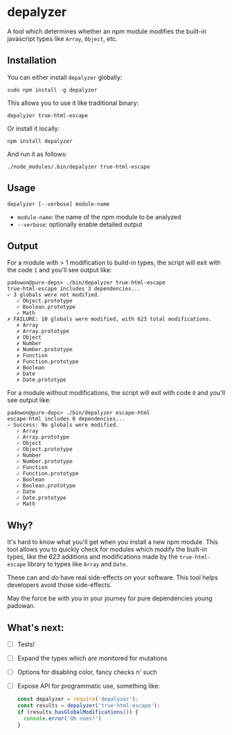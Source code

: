# depalyzer

A tool which determines whether an npm module modifies the built-in javascript types like `Array`, `Object`, etc.

## Installation

You can either install `depalyzer` globally:

```
sudo npm install -g depalyzer
```

This allows you to use it like traditional binary:

```
depalyzer true-html-escape
```

Or install it locally:

```
npm install depalyzer
```

And run it as follows:

```
./node_modules/.bin/depalyzer true-html-escape
```

## Usage

```
depalyzer [--verbose] module-name
```

* `module-name`: the name of the npm module to be analyzed
* `--verbose`: optionally enable detailed output

## Output

For a module with > 1 modification to build-in types, the script will exit with the code `1` and you'll see output like:

```
padowon@pure-deps> ./bin/depalyzer true-html-escape
true-html-escape includes 3 dependencies...
✓ 3 globals were not modified.
   ✓ Object.prototype
   ✓ Boolean.prototype
   ✓ Math
✗ FAILURE: 10 globals were modified, with 623 total modifications.
   ✗ Array
   ✗ Array.prototype
   ✗ Object
   ✗ Number
   ✗ Number.prototype
   ✗ Function
   ✗ Function.prototype
   ✗ Boolean
   ✗ Date
   ✗ Date.prototype
```

For a module without modifications, the script will exit with code `0` and you'll see output like:

```
padowon@pure-deps> ./bin/depalyzer escape-html
escape-html includes 0 dependencies...
✓ Success: No globals were modified.
   ✓ Array
   ✓ Array.prototype
   ✓ Object
   ✓ Object.prototype
   ✓ Number
   ✓ Number.prototype
   ✓ Function
   ✓ Function.prototype
   ✓ Boolean
   ✓ Boolean.prototype
   ✓ Date
   ✓ Date.prototype
   ✓ Math
 ```

## Why?

It's hard to know what you'll get when you install a new npm module. This tool allows you to quickly check for modules which modify the built-in types, like the *623* additions and modifications made by the `true-html-escape` library to types like `Array` and `Date`.

These can and *do* have real side-effects on your software.  This tool helps developers avoid those side-effects.

May the force be with you in your journey for pure dependencies young padowan.

## What's next:

* [ ] Tests!
* [ ] Expand the types which are monitored for mutations
* [ ] Options for disabling color, fancy checks n' such
* [ ] Expose API for programmatic use, something like:

  ```javascript
  const depalyzer = require('depalyzer');
  const results = depalyzer('true-html-escape');
  if (results.hasGlobalModifications()) {
    console.error('Oh noes!')
  }
  ```
